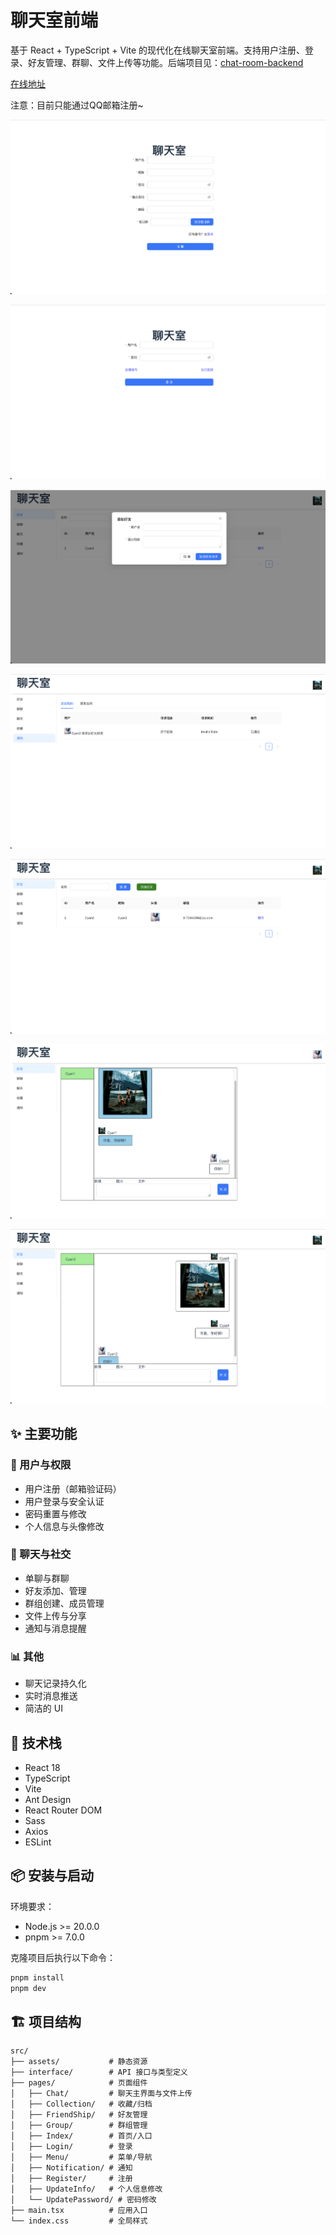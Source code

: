 # 聊天室前端

基于 React + TypeScript + Vite 的现代化在线聊天室前端。支持用户注册、登录、好友管理、群聊、文件上传等功能。后端项目见：[chat-room-backend](https://github.com/cyan0714/chat-room-backend)

[在线地址](http://117.72.160.93/login)

注意：目前只能通过QQ邮箱注册~

![registration](./public/registration.png)

![login](./public/login.png)

![add-friend](./public/add-friend.png)

![notification](./public/notification.png)

![friend-list](./public/friend-list.png)

![single-chat](./public/single-chat.png)

![single-chat2](./public/single-chat2.png)

## ✨ 主要功能

### 👤 用户与权限
- 用户注册（邮箱验证码）
- 用户登录与安全认证
- 密码重置与修改
- 个人信息与头像修改

### 💬 聊天与社交
- 单聊与群聊
- 好友添加、管理
- 群组创建、成员管理
- 文件上传与分享
- 通知与消息提醒

### 📊 其他
- 聊天记录持久化
- 实时消息推送
- 简洁的 UI

## 🚀 技术栈
- React 18
- TypeScript
- Vite
- Ant Design
- React Router DOM
- Sass
- Axios
- ESLint

## 📦 安装与启动
环境要求：
- Node.js >= 20.0.0
- pnpm >= 7.0.0

克隆项目后执行以下命令：
```bash
pnpm install
pnpm dev
```

## 🏗️ 项目结构

```
src/
├── assets/           # 静态资源
├── interface/        # API 接口与类型定义
├── pages/            # 页面组件
│   ├── Chat/         # 聊天主界面与文件上传
│   ├── Collection/   # 收藏/归档
│   ├── FriendShip/   # 好友管理
│   ├── Group/        # 群组管理
│   ├── Index/        # 首页/入口
│   ├── Login/        # 登录
│   ├── Menu/         # 菜单/导航
│   ├── Notification/ # 通知
│   ├── Register/     # 注册
│   ├── UpdateInfo/   # 个人信息修改
│   └── UpdatePassword/ # 密码修改
├── main.tsx          # 应用入口
└── index.css         # 全局样式
```


